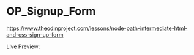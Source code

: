 # OP_Signup_Form

https://www.theodinproject.com/lessons/node-path-intermediate-html-and-css-sign-up-form

Live Preview: 

